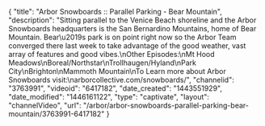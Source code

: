 {
    "title": "Arbor Snowboards :: Parallel Parking - Bear Mountain",
    "description": "Sitting parallel to the Venice Beach shoreline and the Arbor Snowboards headquarters is the San Bernardino Mountains, home of Bear Mountain. Bear\u2019s park is on point right now so the Arbor Team converged there last week to take advantage of the good weather, vast array of features and good vibes.\nOther Episodes:\nMt Hood Meadows\nBoreal\/Northstar\nTrollhaugen\/Hyland\nPark City\nBrighton\nMammoth Mountain\nTo Learn more about Arbor Snowboards visit:\narborcollective.com\/snowboards\/",
    "channelid": "3763991",
    "videoid": "6417182",
    "date_created": "1443551929",
    "date_modified": "1446161122",
    "type": "captivate",
    "layout": "channelVideo",
    "url": "\/arbor\/arbor-snowboards-parallel-parking-bear-mountain\/3763991-6417182"
}